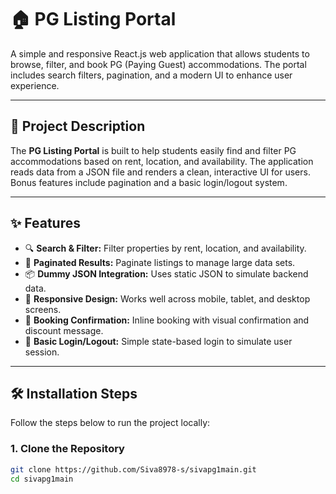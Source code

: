 # 🏠 PG Listing Portal

A simple and responsive React.js web application that allows students to browse, filter, and book PG (Paying Guest) accommodations. The portal includes search filters, pagination, and a modern UI to enhance user experience.

---

## 🚀 Project Description

The **PG Listing Portal** is built to help students easily find and filter PG accommodations based on rent, location, and availability. The application reads data from a JSON file and renders a clean, interactive UI for users. Bonus features include pagination and a basic login/logout system.

---

## ✨ Features

- 🔍 **Search & Filter:** Filter properties by rent, location, and availability.
- 📄 **Paginated Results:** Paginate listings to manage large data sets.
- 📦 **Dummy JSON Integration:** Uses static JSON to simulate backend data.
- 📱 **Responsive Design:** Works well across mobile, tablet, and desktop screens.
- 🛑 **Booking Confirmation:** Inline booking with visual confirmation and discount message.
- 🔐 **Basic Login/Logout:** Simple state-based login to simulate user session.

---

## 🛠️ Installation Steps

Follow the steps below to run the project locally:

### 1. Clone the Repository

```bash
git clone https://github.com/Siva8978-s/sivapg1main.git
cd sivapg1main
